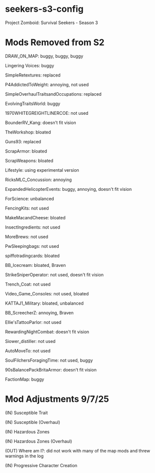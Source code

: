 # seekers-s3-config
Project Zomboid: Survival Seekers - Season 3

# Mods Removed from S2
DRAW_ON_MAP: buggy, buggy, buggy

Lingering Voices: buggy

SimpleRetextures: replaced

P4AddictedToWeight: annoying, not used

SimpleOverhaulTraitsandOccupations: replaced

EvolvingTraitsWorld: buggy

1970WHITEGREIGHTLINERCOE: not used

BounderRV_Kang: doesn't fit vision

TheWorkshop: bloated

Guns93: replaced

ScrapArmor: bloated

ScrapWeapons: bloated

Lifestyle: using experimental version

RicksMLC_Concussion: annoying

ExpandedHelicopterEvents: buggy, annoying, doesn't fit vision

ForScience: unbalanced

FencingKits: not used

MakeMacandCheese: bloated

InsectIngredients: not used

MoreBrews: not used

PwSleepingbags: not used

spiffotradingcards: bloated

BB_Icecream: bloated, Braven

StrikeSniperOperator: not used, doesn't fit vision

Trench_Coat: not used

Video_Game_Consoles: not used, bloated

KATTAJ1_Military: bloated, unbalanced

BB_ScreecherZ: annoying, Braven

Ellie'sTattooParlor: not used

RewardingNightCombat: doesn't fit vision

Siower_distiller: not used

AutoMoveTo: not used

SoulFilchersForagingTime: not used, buggy

90sBalancePackBritaArmor: doesn't fit vision

FactionMap: buggy

# Mod Adjustments 9/7/25

(IN) Susceptible Trait

(IN) Susceptible (Overhaul)

(IN) Hazardous Zones

(IN) Hazardous Zones (Overhaul)

(OUT) Where am I?: did not work with many of the map mods and threw warnings in the log

(IN) Progressive Character Creation
